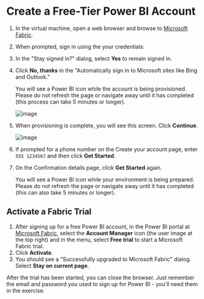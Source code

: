 # Create a Free-Tier Power BI Account

1. In the virtual machine, open a web browser and browse to [Microsoft Fabric](https://app.fabric.microsoft.com).
2. When prompted, sign in using the your credentials:
3. In the "Stay signed in?" dialog, select **Yes** to remain signed in.
4. Click **No, thanks** in the "Automatically sign in to Microsoft sites like Bing and Outlook."

   You will see a Power BI icon while the account is being provisioned. Please do not refresh the page or navigate away until it has completed (this process can take 5 minutes or longer).

    ![image](https://github.com/user-attachments/assets/2709ea00-2070-4241-be67-33a9869293be)


5. When provisioning is complete, you will see this screen. Click **Continue**.

   ![image](https://github.com/user-attachments/assets/64388319-acbd-4a93-8aab-57394d5c2886)


6. If prompted for a phone number on the Create your account page, enter `555 1234567` and then click **Get Started**.
7. On the Confirmation details page, click **Get Started** again.

   You will see a Power BI icon while your environment is being prepared. Please do not refresh the page or navigate away until it has completed (this can also take 5 minutes or longer).

## Activate a Fabric Trial

1. After signing up for a free Power BI account, in the Power BI portal at [Microsoft Fabric](https://app.fabric.microsoft.com), select the **Account Manager** icon (the user image at the top right) and in the menu, select **Free trial** to start a Microsoft Fabric trial.
2. Click **Activate**.
3. You should see a "Successfully upgraded to Microsoft Fabric" dialog. Select **Stay on current page**.

After the trial has been started, you can close the browser. Just remember the email and password you used to sign up for Power BI - you'll need them in the exercise.
